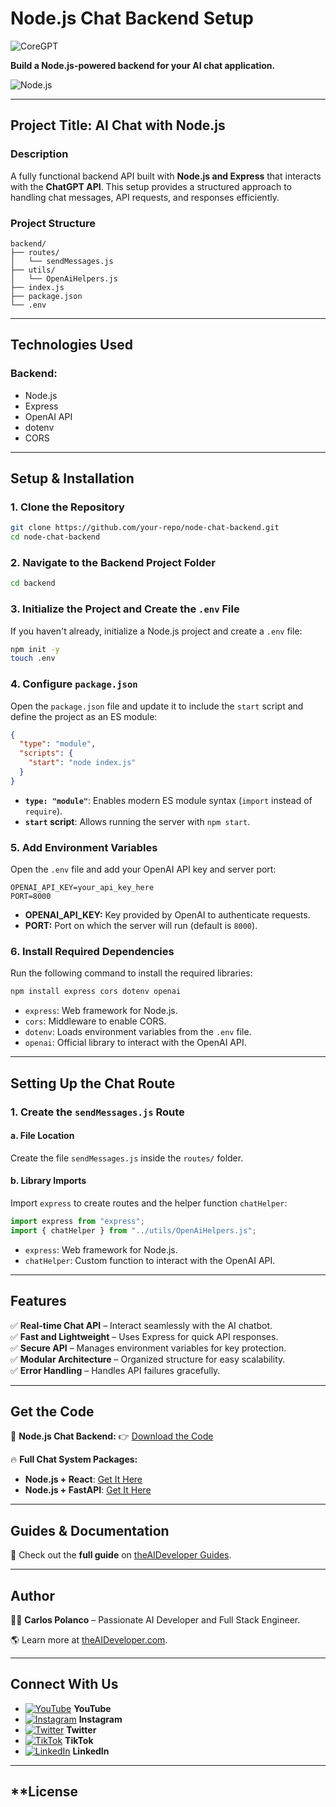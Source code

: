 # **Node.js Chat Backend Setup**
![CoreGPT](https://d3erng0hrrd7m4.cloudfront.net/logo.png)  

**Build a Node.js-powered backend for your AI chat application.**  

![Node.js](https://nodejs.org/static/images/logo.svg)

---

## **Project Title: AI Chat with Node.js**

### **Description**  
A fully functional backend API built with **Node.js and Express** that interacts with the **ChatGPT API**. This setup provides a structured approach to handling chat messages, API requests, and responses efficiently.

### **Project Structure**  

```plaintext
backend/
├── routes/
│   └── sendMessages.js
├── utils/
│   └── OpenAiHelpers.js
├── index.js
├── package.json
└── .env
```

---

## **Technologies Used**  

### **Backend:**  
- Node.js  
- Express  
- OpenAI API  
- dotenv  
- CORS  

---

## **Setup & Installation**  

### **1. Clone the Repository**  

```bash
git clone https://github.com/your-repo/node-chat-backend.git
cd node-chat-backend
```

### **2. Navigate to the Backend Project Folder**  

```bash
cd backend
```

### **3. Initialize the Project and Create the `.env` File**  

If you haven't already, initialize a Node.js project and create a `.env` file:

```bash
npm init -y
touch .env
```

### **4. Configure `package.json`**  

Open the `package.json` file and update it to include the `start` script and define the project as an ES module:

```json
{
  "type": "module",
  "scripts": {
    "start": "node index.js"
  }
}
```

- **`type: "module"`**: Enables modern ES module syntax (`import` instead of `require`).
- **`start` script**: Allows running the server with `npm start`.

### **5. Add Environment Variables**  

Open the `.env` file and add your OpenAI API key and server port:

```plaintext
OPENAI_API_KEY=your_api_key_here
PORT=8000
```

- **OPENAI_API_KEY:** Key provided by OpenAI to authenticate requests.
- **PORT:** Port on which the server will run (default is `8000`).

### **6. Install Required Dependencies**  

Run the following command to install the required libraries:

```bash
npm install express cors dotenv openai
```

- `express`: Web framework for Node.js.
- `cors`: Middleware to enable CORS.
- `dotenv`: Loads environment variables from the `.env` file.
- `openai`: Official library to interact with the OpenAI API.

---

## **Setting Up the Chat Route**  

### **1. Create the `sendMessages.js` Route**  

#### **a. File Location**  

Create the file `sendMessages.js` inside the `routes/` folder.

#### **b. Library Imports**  

Import `express` to create routes and the helper function `chatHelper`:

```js
import express from "express";
import { chatHelper } from "../utils/OpenAiHelpers.js";
```

- `express`: Web framework for Node.js.
- `chatHelper`: Custom function to interact with the OpenAI API.

---

## **Features**  

✅ **Real-time Chat API** – Interact seamlessly with the AI chatbot.  
✅ **Fast and Lightweight** – Uses Express for quick API responses.  
✅ **Secure API** – Manages environment variables for key protection.  
✅ **Modular Architecture** – Organized structure for easy scalability.  
✅ **Error Handling** – Handles API failures gracefully.  

---

## **Get the Code**  

🚀 **Node.js Chat Backend:** 👉 [Download the Code](https://www.the-aideveloper.com/products/node_chat)  

🔥 **Full Chat System Packages:**  
- **Node.js + React**: [Get It Here](https://checkout.the-aideveloper.com/b/node_react)  
- **Node.js + FastAPI**: [Get It Here](https://checkout.the-aideveloper.com/b/node_fastapi)  

---

## **Guides & Documentation**  

📖 Check out the **full guide** on [theAIDeveloper Guides](https://www.the-aideveloper.com/guides).  

---

## **Author**  

👨‍💻 **Carlos Polanco** – Passionate AI Developer and Full Stack Engineer.  

🌎 Learn more at [theAIDeveloper.com](https://www.the-aideveloper.com).  

---

## **Connect With Us**  

- [![YouTube](https://img.icons8.com/color/48/000000/youtube-play.png)](https://www.youtube.com/@theaideveloper) **YouTube**  
- [![Instagram](https://img.icons8.com/color/48/000000/instagram-new.png)](https://www.instagram.com/cptheaideveloper/) **Instagram**  
- [![Twitter](https://img.icons8.com/color/48/000000/twitter-squared.png)](https://x.com/cpaideveloper) **Twitter**  
- [![TikTok](https://img.icons8.com/color/48/000000/tiktok.png)](https://www.tiktok.com/@codingnutella) **TikTok**  
- [![LinkedIn](https://img.icons8.com/color/48/000000/linkedin.png)](https://www.linkedin.com/company/theaidevelopercp/) **LinkedIn**  

---

## **License